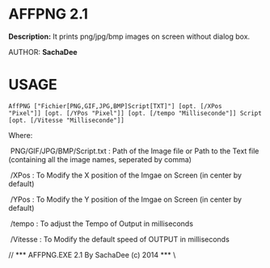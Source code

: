 # AFFPNG 2.1
**Description:**
It prints png/jpg/bmp images on screen without dialog box.

AUTHOR:	**SachaDee**

# USAGE

<code>AffPNG ["Fichier[PNG,GIF,JPG,BMP]Script[TXT]"] [opt. [/XPos "Pixel"]] [opt. [/YPos "Pixel"]] [opt. [/tempo "Milliseconde"]] Script [opt. [/Vitesse "Milliseconde"]]</code>

Where: 

​	PNG/GIF/JPG/BMP/Script.txt 	:	Path of the Image file or Path to the Text file (containing all the image names, seperated by comma)

​	/XPos				:	To Modify the X position of the Imgae on Screen (in center by default)

​	/YPos				:	To Modify the Y position of the Imgae on Screen (in center by default)

​	/tempo				:	To adjust the Tempo of Output in milliseconds

​	/Vitesse			:	To Modify the default speed of OUTPUT in milliseconds


// *** AFFPNG.EXE 2.1 By SachaDee (c) 2014 *** \\